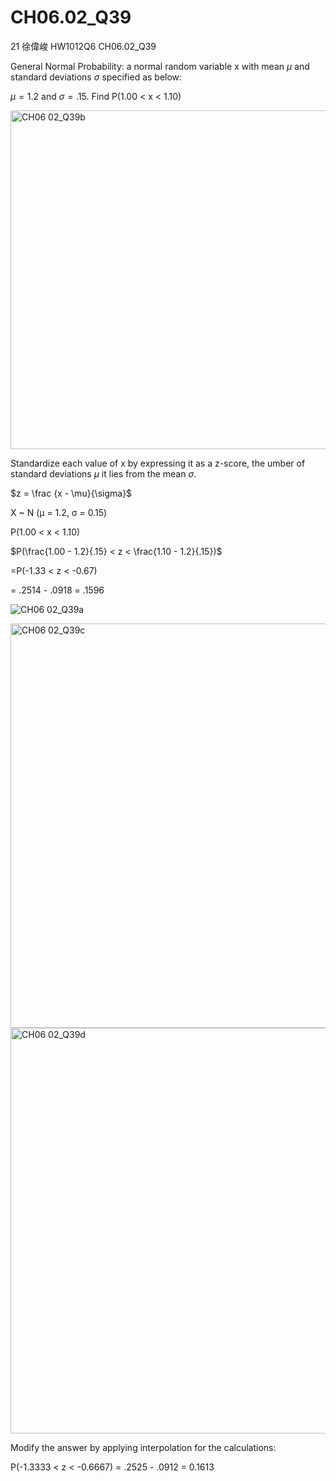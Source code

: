 # CH06.02_Q39 #
21	徐偉峻	HW1012Q6	CH06.02_Q39


General Normal Probability: 
a normal random variable x with mean $\mu$ and standard deviations $\sigma$ specified as below:

$\mu = 1.2$ and $\sigma = .15$. Find P(1.00 < x < 1.10) 

<img width="542" alt="CH06 02_Q39b" src="https://github.com/user-attachments/assets/43c6c875-159d-4c4b-bea6-780a5b5fa1ae">


Standardize each value of x by expressing it as a z-score, the umber of standard deviations $\mu$ it lies from the mean $\sigma$.

$z = \frac {x - \mu}{\sigma}$

X ~ N (μ = 1.2, σ = 0.15)

P(1.00 < x < 1.10) 

$P(\frac{1.00 - 1.2}{.15} < z < \frac{1.10 - 1.2}{.15})$

=P(-1.33 < z < -0.67)

= .2514 - .0918 = .1596



![CH06 02_Q39a](https://github.com/user-attachments/assets/bb8a98a1-95ea-42e7-96a4-afee37f6fb9a)

<img width="647" alt="CH06 02_Q39c" src="https://github.com/user-attachments/assets/edef8d27-ef3c-450a-8c28-681b151c19a5">

<img width="649" alt="CH06 02_Q39d" src="https://github.com/user-attachments/assets/e4b7a113-4298-4eb3-b407-e569fa4b7abf">

Modify the answer by applying interpolation for the calculations:

P(-1.3333 < z < -0.6667)
= .2525 - .0912 = 0.1613


